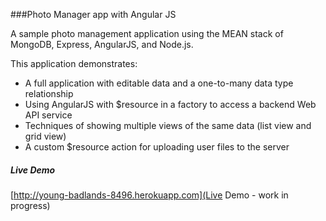 ###Photo Manager app with Angular JS

A sample photo management application using the MEAN stack of MongoDB, Express, AngularJS, and Node.js.

This application demonstrates:

* A full application with editable data and a one-to-many data type relationship
* Using AngularJS with $resource in a factory to access a backend Web API service 
* Techniques of showing multiple views of the same data (list view and grid view)
* A custom $resource action for uploading user files to the server

##### Live Demo
[http://young-badlands-8496.herokuapp.com](Live Demo - work in progress)